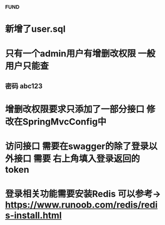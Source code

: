 ### FUND 
# 新增了user.sql
# 只有一个admin用户有增删改权限 一般用户只能查
## 密码 abc123
# 增删改权限要求只添加了一部分接口 修改在SpringMvcConfig中
# 访问接口 需要在swagger的除了登录以外接口 需要 右上角填入登录返回的token
# 登录相关功能需要安装Redis 可以参考->  https://www.runoob.com/redis/redis-install.html